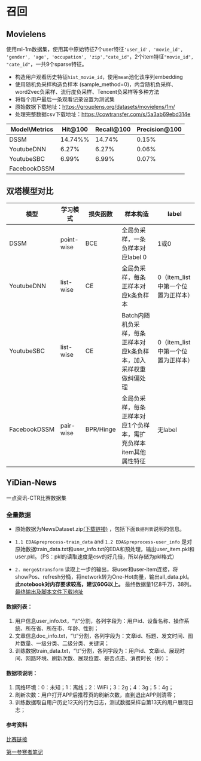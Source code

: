 # 召回

## Movielens

使用ml-1m数据集，使用其中原始特征7个user特征`'user_id', 'movie_id', 'gender', 'age', 'occupation', 'zip',"cate_id"`，2个item特征`"movie_id", "cate_id"`，一共9个sparse特征。

- 构造用户观看历史特征``hist_movie_id``，使用`mean`池化该序列embedding
- 使用随机负采样构造负样本 (sample_method=0)，内含随机负采样、word2vec负采样、流行度负采样、Tencent负采样等多种方法
- 将每个用户最后一条观看记录设置为测试集
- 原始数据下载地址：https://grouplens.org/datasets/movielens/1m/
- 处理完整数据csv下载地址：https://cowtransfer.com/s/5a3ab69ebd314e

| Model\Metrics | Hit@100 | Recall@100 | Precision@100 |
|---------------|---------|------------|---------------|
| DSSM          | 14.74%% | 14.74%     | 0.15%         |
| YoutubeDNN    | 6.27%   | 6.27%      | 0.06%         |
| YoutubeSBC    | 6.99%   | 6.99%      | 0.07%         |
| FacebookDSSM  |         |            |               |



## 双塔模型对比

| 模型         | 学习模式   | 损失函数  | 样本构造                                                     | label                              |
| ------------ | ---------- | --------- | ------------------------------------------------------------ | ---------------------------------- |
| DSSM         | point-wise | BCE       | 全局负采样，一条负样本对应label 0                            | 1或0                               |
| YoutubeDNN   | list-wise  | CE        | 全局负采样，每条正样本对应k条负样本                          | 0（item_list中第一个位置为正样本） |
| YoutubeSBC   | list-wise  | CE        | Batch内随机负采样，每条正样本对应k条负样本，加入采样权重做纠偏处理 | 0（item_list中第一个位置为正样本） |
| FacebookDSSM | pair-wise  | BPR/Hinge | 全局负采样，每条正样本对应1个负样本，需扩充负样本item其他属性特征 | 无label                            |



## YiDian-News
一点资讯-CTR比赛数据集

### 全量数据
* 原始数据为NewsDataset.zip[(下载链接)](https://cowtransfer.com/s/7ee14d7550d749) ，包括下面`数据列表`说明的信息。

* `1.1 EDA&preprocess-train_data` and `1.2 EDA&preprocess-user_info` 是对原始数据train_data.txt和user_info.txt的EDA和预处理，输出user_item.pkl和user.pkl。（PS：pkl的读取速度是csv的好几倍，所以存储为pkl格式）

* `2. merge&transform` 读取上一步的输出，将user和user-item连接，将showPos、refresh分桶，将network转为One-Hot向量，输出all_data.pkl。**此notebook对内存要求较高，建议60G以上。** 最终数据量1亿8千万，38列。[最终输出及脚本文件下载地址](https://cowtransfer.com/s/46f663bc4fce42)

#### 数据列表：
1. 用户信息user_info.txt，“\t”分割，各列字段为：用户id、设备名称、操作系统、所在省、所在市、年龄、性别； 
2. 文章信息doc_info.txt，“\t”分割，各列字段为：文章id、标题、发文时间、图片数量、一级分类、二级分类、关键词；
3. 训练数据train_data.txt，“\t”分割，各列字段为：用户id、文章id、展现时间、网路环境、刷新次数、展现位置、是否点击、消费时长（秒）；

#### 数据项说明：
1. 网络环境：0：未知；1：离线；2：WiFi；3：2g；4：3g；5：4g；
2. 刷新次数：用户打开APP后推荐页的刷新次数，直到退出APP则清零；
3. 训练数据取自用户历史12天的行为日志，测试数据采样自第13天的用户展现日志；

#### 参考资料
[比赛链接](https://tech.yidianzixun.com/competition/#/)

[第一参赛者笔记](https://www.logicjake.xyz/2021/09/20/%E4%B8%80%E7%82%B9%E8%B5%84%E8%AE%AF%E6%8A%80%E6%9C%AF%E7%BC%96%E7%A8%8B%E5%A4%A7%E8%B5%9BCTR%E8%B5%9B%E9%81%93-%E8%B5%9B%E5%90%8E%E6%80%BB%E7%BB%93/)
